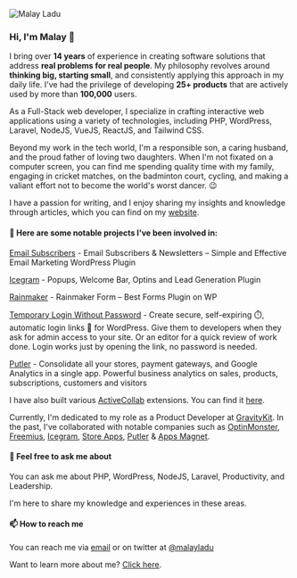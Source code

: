 ![Malay Ladu](https://github.com/user-attachments/assets/27ef481b-a0f1-41fa-bfd1-696724be2ac3)


### Hi, I'm Malay 👋  

I bring over **14 years** of experience in creating software solutions that address **real problems for real people**. My philosophy revolves around **thinking big, starting small**, and consistently applying this approach in my daily life. I've had the privilege of developing **25+ products** that are actively used by more than **100,000** users.

As a Full-Stack web developer, I specialize in crafting interactive web applications using a variety of technologies, including PHP, WordPress, Laravel, NodeJS, VueJS, ReactJS, and Tailwind CSS.

Beyond my work in the tech world, I'm a responsible son, a caring husband, and the proud father of loving two daughters. When I'm not fixated on a computer screen, you can find me spending quality time with my family, engaging in cricket matches, on the badminton court, cycling, and making a valiant effort not to become the world's worst dancer. 😉

I have a passion for writing, and I enjoy sharing my insights and knowledge through articles, which you can find on my [website](https://malayladu.com).

#### 🔭 Here are some notable projects I've been involved in:

[Email Subscribers](https://wordpress.org/plugins/email-subscribers/) - Email Subscribers & Newsletters – Simple and Effective Email Marketing WordPress Plugin

[Icegram](https://wordpress.org/plugins/icegram/) - Popups, Welcome Bar, Optins and Lead Generation Plugin

[Rainmaker](https://wordpress.org/plugins/icegram-rainmaker/) - Rainmaker Form – Best Forms Plugin on WP

[Temporary Login Without Password](https://wordpress.org/plugins/temporary-login-without-password/) - Create secure, self-expiring ⏱️, automatic login links 🔗 for WordPress. Give them to developers when they ask for admin access to your site. Or an editor for a quick review of work done. Login works just by opening the link, no password is needed.

[Putler](https://putler.com/) - Consolidate all your stores, payment gateways, and Google Analytics in a single app. Powerful business analytics on sales, products, subscriptions, customers and visitors

I have also built various [ActiveCollab](https://activecollab.com) extensions. You can find it [here](https://www.appsmagnet.com/activecollab-main/).

Currently, I'm dedicated to my role as a Product Developer at [GravityKit](https://gravitykit.com). In the past, I've collaborated with notable companies such as [OptinMonster](https://optinmonster.com/), [Freemius](https://freemius.com), [Icegram](https://icegram.com), [Store Apps](https://storeapps.org), [Putler](https://putler.com) & [Apps Magnet](http://appsmagnet.com/).

#### 💬  Feel free to ask me about

You can ask me about PHP, WordPress, NodeJS, Laravel, Productivity, and Leadership.

I'm here to share my knowledge and experiences in these areas.

#### 📫  How to reach me

You can reach me via [email](mailto:malayladu@gmail.com) or on twitter at [@malayladu](https://twitter.com/malayladu)

Want to learn more about me? [Click here](https://malayladu.github.io/).

<!--
**malayladu/malayladu** is a ✨ _special_ ✨ repository because its `README.md` (this file) appears on your GitHub profile.

Here are some ideas to get you started:

- 🔭 I’m currently working on ...
- 🌱 I’m currently learning ...
- 👯 I’m looking to collaborate on ...
- 🤔 I’m looking for help with ...
- 💬 Ask me about ...
- 📫 How to reach me: ...
- 😄 Pronouns: ...
- ⚡ Fun fact: ...
-->
